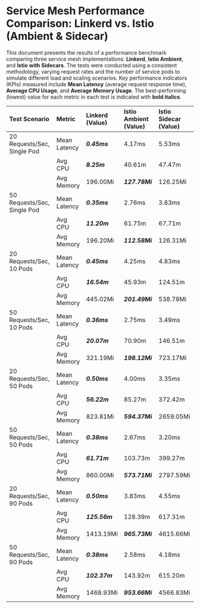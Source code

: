 # Service Mesh Performance Comparison: Linkerd vs. Istio (Ambient & Sidecar)

This document presents the results of a performance benchmark comparing three service mesh implementations: **Linkerd**, **Istio Ambient**, and **Istio with Sidecars**. The tests were conducted using a consistent methodology, varying request rates and the number of service pods to simulate different load and scaling scenarios. Key performance indicators (KPIs) measured include **Mean Latency** (average request response time), **Average CPU Usage**, and **Average Memory Usage**.  The best-performing (lowest) value for each metric in each test is indicated with **bold italics**.

| Test Scenario                                    | Metric         | Linkerd (Value)        | Istio Ambient (Value) | Istio Sidecar (Value) |
| :----------------------------------------------- | :------------- | :--------------------- | :-------------------- | :--------------------- |
| 20 Requests/Sec, Single Pod                     | Mean Latency   | ***0.45ms***          | 4.17ms                | 5.53ms                  |
|                                                  | Avg CPU        | ***8.25m***           | 40.61m               | 47.47m                 |
|                                                  | Avg Memory     | 196.00Mi               | ***127.78Mi***              | 126.25Mi                |
| 50 Requests/Sec, Single Pod                     | Mean Latency   | ***0.35ms***          | 2.76ms                | 3.83ms                  |
|                                                  | Avg CPU        | ***11.20m***          | 61.75m               | 67.71m                 |
|                                                  | Avg Memory     | 196.20Mi        | ***112.58Mi***              | 126.31Mi                |
| 20 Requests/Sec, 10 Pods                        | Mean Latency   | ***0.45ms***          | 4.25ms                | 4.83ms                  |
|                                                  | Avg CPU        | ***16.54m***          | 45.93m               | 124.51m                |
|                                                  | Avg Memory     | 445.02Mi               | ***201.49Mi***              | 538.78Mi                |
| 50 Requests/Sec, 10 Pods                        | Mean Latency   | ***0.36ms***         | 2.75ms                | 3.49ms                  |
|                                                  | Avg CPU        | ***20.07m***         | 70.90m               | 146.51m                |
|                                                  | Avg Memory     | 321.19Mi        | ***198.12Mi***              | 723.17Mi                |
| 20 Requests/Sec, 50 Pods                        | Mean Latency   | ***0.50ms***          | 4.00ms                | 3.35ms                  |
|                                                  | Avg CPU        | ***56.22m***          | 85.27m               | 372.42m                |
|                                                  | Avg Memory     | 823.81Mi               | ***594.37Mi***              | 2659.05Mi               |
| 50 Requests/Sec, 50 Pods                        | Mean Latency   | ***0.38ms***          | 2.67ms                | 3.20ms                  |
|                                                  | Avg CPU        | ***61.71m***          | 103.73m               | 399.27m                |
|                                                  | Avg Memory     | 860.00Mi       | ***573.71Mi***       | 2797.59Mi                 |
| 20 Requests/Sec, 90 Pods                         | Mean Latency   | ***0.50ms***       | 3.83ms       |  4.55ms                       |
|                                                   | Avg CPU   |   ***125.56m***            |        128.39m   |      617.31m                   |
|                                                  | Avg Memory        |   1413.19Mi              |   ***965.73Mi***          |          4615.66Mi          |
| 50 Requests/Sec, 90 Pods                        | Mean Latency   |   ***0.38ms***    |    2.58ms     |      4.18ms                 |
|                                            | Avg CPU            |    ***102.37m***          |      143.92m     |    615.20m      |
|                                                  | Avg Memory  |     1468.93Mi        |   ***953.66Mi***        |       4566.83Mi               |